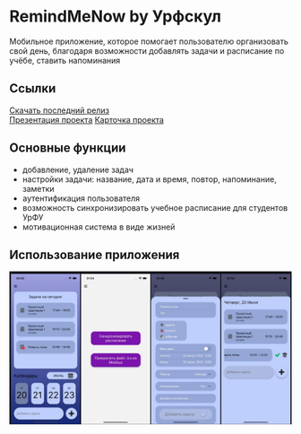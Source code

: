 # RemindMeNow by Урфскул
Мобильное приложение, которое помогает пользователю организовать свой день, благодаря возможности добавлять задачи и расписание по учёбе, ставить напоминания

## Ссылки
[Скачать последний релиз](https://github.com/Daniil-Leshchev/RemindMeNow/releases/latest/download/RemindMeNow.apk)\
[Презентация проекта](https://www.figma.com/proto/508u8DPeDgs0Pxd4mDwvbU/Приложение-напоминалка-презентация?node-id=136-383&scaling=contain&content-scaling=fixed&page-id=0%3A1)
[Карточка проекта](https://project.ai-info.ru/teams/urfskul)

## Основные функции

* добавление, удаление задач
* настройки задачи: название, дата и время, повтор, напоминание, заметки
* аутентификация пользователя
* возможность синхронизировать учебное расписание для студентов УрФУ
* мотивационная система в виде жизней


## Использование приложения
<img src="assets/screenshots/all.jpg">

